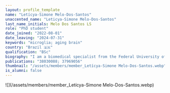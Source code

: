 ```yaml
---
layout: profile_template
name: "Letícya-Simone Melo-Dos-Santos"
unaccented_name: "Leticya-Simone Melo-Dos-Santos"
last_name_initials: Melo Dos Santos LS
role: "PhD student"
date_joined: "2022-08-01"
date_leaving: "2024-07-31"
keywords: "microglia; aging brain"
country: "Brazil 🇧🇷"
qualification: "BSc"
biography: "I am a biomedical specialist from the Federal University of Pernambuco (UFPE), Brazil, my country of origin. During graduation, I conducted research in two major areas– Neuroendocrine Physiology and Population Genetics. In Physiology, I developed in vivo experiments with the objective of understanding the response of the HMGB1 protein in the Hypothalamus-Neurohypophyseal Axis in the face of sepsis situations. In the area of Genetics, I worked with the development and updating of the Database of Genetic Profiles of a State in Brazil. I am now a PhD student, in the double-degree modality at the University of Groningen and at PUCRS in Brazil, and my main topic of interest includes microglia and their relationship with aging brain. In my free time I enjoy writing, exercising, and discovering new places."
publications: "38030088; 37969056"
thumbnail: "/assets/members/member_Letícya-Simone Melo-Dos-Santos.webp"
is_alumni: false
---
```


 ![](/assets/members/member_Letícya-Simone Melo-Dos-Santos.webp)

 
